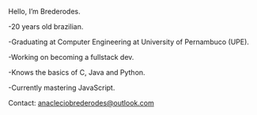 Hello, I’m Brederodes.

-20 years old brazilian.

-Graduating at Computer Engineering at University of Pernambuco (UPE).

-Working on becoming a fullstack dev.

-Knows the basics of C, Java and Python.

-Currently mastering JavaScript.

Contact: anacleciobrederodes@outlook.com
